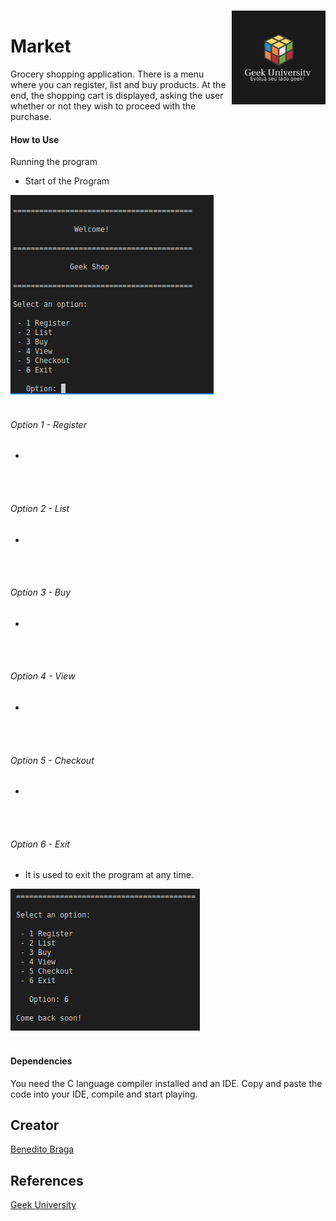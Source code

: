 <h1 align="left">Market<a href="https://www.geekuniversity.com.br/"><img align="right" style="margin-top: -40px;" src="images/logo01.jpeg" alt="Logo" width="150"></a></h1>


Grocery shopping application. There is a menu where you can register, list and buy products. At the end, the shopping cart is displayed, asking the user whether or not they wish to proceed with the purchase.

#### How to Use 

Running the program
- Start of the Program
<div ><img alt="" src="images/run-01.png"></div>
<br>

###### Option 1 - Register
 - 
<div ><img alt="" src="images/"></div>
<br>
 
 ###### Option 2 - List
 - 
<div ><img alt="" src="images/"></div>
<br>
 
 ###### Option 3 - Buy
 - 
<div ><img alt="" src="images/"></div>
<br>
 
 ###### Option 4 - View
 - 
<div ><img alt="" src="images/"></div>
<br>

 ###### Option 5 - Checkout
 - 
<div ><img alt="" src="images/"></div>
<br>

 ###### Option 6 - Exit
 - It is used to exit the program at any time.
<div ><img alt="" src="images/option-06.png"></div>
<br>

#### Dependencies

You need the C language compiler installed and an IDE. Copy and paste the code into your IDE, compile and start playing.

## Creator

[Benedito Braga](https://www.linkedin.com/in/beneditobarroso "Meet the Creator.")

## References

[Geek University](https://www.geekuniversity.com.br/ "Access the course content here.")